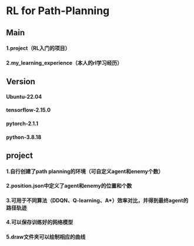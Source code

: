 # RL for Path-Planning

## Main
#### 1.project（RL入门的项目）
#### 2.my_learning_experience（本人的rl学习经历）

## Version
#### Ubuntu-22.04
#### tensorflow-2.15.0
#### pytorch-2.1.1
#### python-3.8.18

## project
#### 1.自行创建了path planning的环境（可自定义agent和enemy个数）
#### 2.position.json中定义了agent和enemy的位置和个数
#### 3.可用于不同算法（DDQN、Q-learning、A*）效率对比，并得到最终agent的路径轨迹
#### 4.可以保存训练好的网络模型
#### 5.draw文件夹可以绘制相应的曲线



